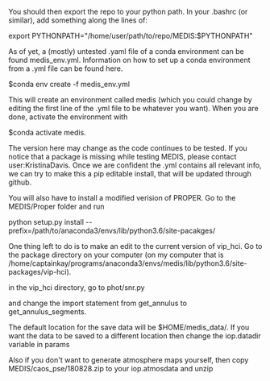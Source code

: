 You should then export the repo to your python path. In your .bashrc (or similar), add something along the lines of:

export PYTHONPATH="/home/user/path/to/repo/MEDIS:$PYTHONPATH"

As of yet, a (mostly) untested .yaml file of a conda environment can be found medis_env.yml. Information on how to set up a conda environment from a .yml file can be found here.

$conda env create -f medis_env.yml

This will create an environment called medis (which you could change by editing the first line of the .yml file to be whatever you want). When you are done, activate the environment with

$conda activate medis.

The version here may change as the code continues to be tested. If you notice that a package is missing while testing MEDIS, please contact user:KristinaDavis. Once we are confident the .yml contains all relevant info, we can try to make this a pip editable install, that will be updated through github.

You will also have to install a modified verision of PROPER. Go to the MEDIS/Proper folder and run

python setup.py install --prefix=/path/to/anaconda3/envs/lib/python3.6/site-pacakges/

One thing left to do is to make an edit to the current version of vip_hci. Go to the package directory on your computer (on my computer that is /home/captainkay/programs/anaconda3/envs/medis/lib/python3.6/site-packages/vip-hci).

in the vip_hci directory, go to phot/snr.py

and change the import statement from get_annulus to get_annulus_segments.

The default location for the save data will be $HOME/medis_data/. If you want the data to be saved to a different location then change the iop.datadir variable in params

Also if you don't want to generate atmosphere maps yourself, then copy MEDIS/caos_pse/180828.zip to your iop.atmosdata and unzip